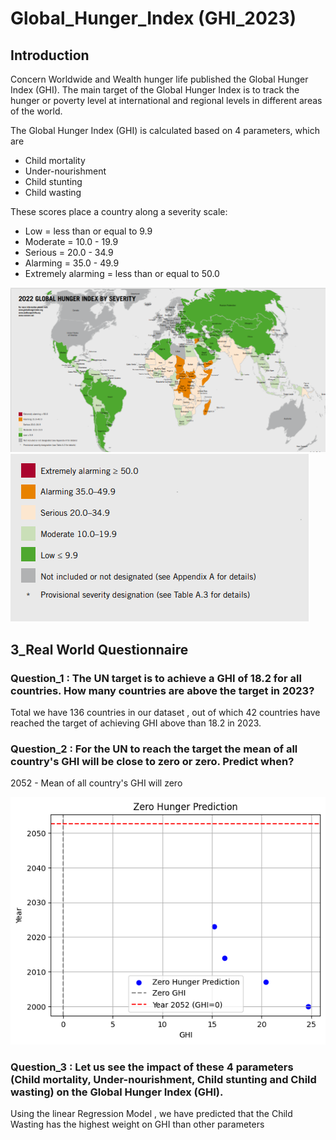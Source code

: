 # Global_Hunger_Index (GHI_2023)
## Introduction
Concern Worldwide and Wealth hunger life published the Global Hunger Index (GHI). The main target of the Global Hunger Index is to track the hunger or poverty level at international and regional levels in different areas of the world.

The Global Hunger Index (GHI) is calculated based on 4 parameters, which are
- Child mortality
- Under-nourishment
- Child stunting
- Child wasting

These scores place a country along a severity scale:

- Low = less than or equal to 9.9
- Moderate = 10.0 - 19.9
- Serious = 20.0 - 34.9
- Alarming = 35.0 - 49.9
- Extremely alarming = less than or equal to 50.0

![GHI_2022](https://github.com/Hira-Amir/Global_Hunger_Index/blob/main/Images/Map.png)
![GHI_2022](https://github.com/Hira-Amir/Global_Hunger_Index/blob/main/Images/score.png)

## 3_Real World Questionnaire

### Question_1 : The UN target is to achieve a GHI of 18.2 for all countries. How many countries are above the target in 2023?

Total we have 136 countries in our dataset , out of which 42 countries have reached the target of achieving GHI above than 18.2 in 2023.

### Question_2 : For the UN to reach the target the mean of all country's GHI will be close to zero or zero. Predict when?

2052 - Mean of all country's GHI will zero

![GHI_2022](https://github.com/Hira-Amir/Global_Hunger_Index/blob/main/Images/2052.png)

### Question_3 : Let us see the impact of these 4 parameters (Child mortality, Under-nourishment, Child stunting and Child wasting) on the Global Hunger Index (GHI).

Using the linear Regression Model , we have predicted that the Child Wasting has the highest weight on GHI than other parameters
